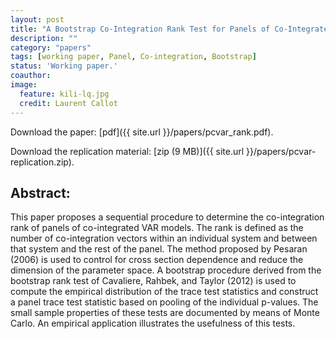```yaml
---
layout: post
title: "A Bootstrap Co-Integration Rank Test for Panels of Co-Integrated VARs."
description: ""
category: "papers"
tags: [working paper, Panel, Co-integration, Bootstrap]
status: 'Working paper.'
coauthor: 
image:
  feature: kili-lq.jpg
  credit: Laurent Callot 
---
```



Download the paper: [pdf]({{ site.url }}/papers/pcvar_rank.pdf).

Download the replication material: [zip (9 MB)]({{ site.url }}/papers/pcvar-replication.zip).

## Abstract:

This paper proposes a sequential procedure to determine the co-integration rank of panels of co-integrated VAR models. The rank is defined as the number of co-integration vectors within an individual system and between that system and the rest of the panel. The method proposed by Pesaran (2006) is used to control for cross section dependence and reduce the dimension of the parameter space. A bootstrap procedure derived from the bootstrap rank test of Cavaliere, Rahbek, and Taylor (2012) is used to compute the empirical distribution of the trace test statistics and construct a panel trace test statistic based on pooling of the individual p-values. The small sample properties of these tests are documented by means of Monte Carlo. An empirical application illustrates the usefulness of this tests.
